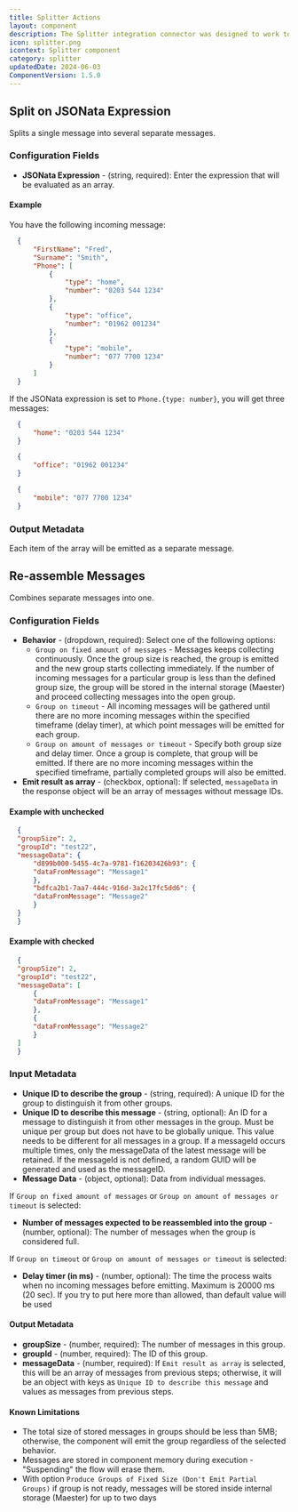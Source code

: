 ```yaml
---
title: Splitter Actions
layout: component
description: The Splitter integration connector was designed to work together with the JSONata-powered Mapper.
icon: splitter.png
icontext: Splitter component
category: splitter
updatedDate: 2024-06-03
ComponentVersion: 1.5.0
---
```


## Split on JSONata Expression

Splits a single message into several separate messages.

### Configuration Fields

* **JSONata Expression** - (string, required): Enter the expression that will be evaluated as an array.

#### Example

 You have the following incoming message:

  ```json
    {
        "FirstName": "Fred",
        "Surname": "Smith",
        "Phone": [
            {
                "type": "home",
                "number": "0203 544 1234"
            },
            {
                "type": "office",
                "number": "01962 001234"
            },
            {
                "type": "mobile",
                "number": "077 7700 1234"
            }
        ]
    }
  ```

  If the JSONata expression is set to `Phone.{type: number}`, you will get three messages:
  
  ```json
    {
        "home": "0203 544 1234"
    }
  ```
  ```json
    {
        "office": "01962 001234"
    }
  ```
  ```json
    {
        "mobile": "077 7700 1234"
    }
  ```

### Output Metadata

Each item of the array will be emitted as a separate message.


## Re-assemble Messages

Combines separate messages into one.

### Configuration Fields

* **Behavior** - (dropdown, required): Select one of the following options:
  * `Group on fixed amount of messages` - Messages keeps collecting continuously. Once the group size is reached, the group is emitted and the new group starts collecting immediately. If the number of incoming messages for a particular group is less than the defined group size, the group will be stored in the internal storage (Maester) and proceed collecting messages into the open group.
  * `Group on timeout` - All incoming messages will be gathered until there are no more incoming messages within the specified timeframe (delay timer), at which point messages will be emitted for each group.
  * `Group on amount of messages or timeout` - Specify both group size and delay timer. Once a group is complete, that group will be emitted. If there are no more incoming messages within the specified timeframe, partially completed groups will also be emitted.
* **Emit result as array** - (checkbox, optional): If selected, `messageData` in the response object will be an array of messages without message IDs.

#### Example with unchecked

  ```json
    {
    "groupSize": 2,
    "groupId": "test22",
    "messageData": {
        "d899b000-5455-4c7a-9781-f16203426b93": {
        "dataFromMessage": "Message1"
        },
        "bdfca2b1-7aa7-444c-916d-3a2c17fc5dd6": {
        "dataFromMessage": "Message2"
        }
    }
    }
  ```
#### Example with checked

  ```json
    {
    "groupSize": 2,
    "groupId": "test22",
    "messageData": [
        {
        "dataFromMessage": "Message1"
        },
        {
        "dataFromMessage": "Message2"
        }
    ]
    }
  ```

### Input Metadata

* **Unique ID to describe the group** - (string, required): A unique ID for the group to distinguish it from other groups.
* **Unique ID to describe this message** - (string, optional): An ID for a message to distinguish it from other messages in the group. Must be unique per group but does not have to be globally unique. This value needs to be different for all messages in a group. If a messageId occurs multiple times, only the messageData of the latest message will be retained. If the messageId is not defined, a random GUID will be generated and used as the messageID.
* **Message Data** - (object, optional): Data from individual messages.
  
If `Group on fixed amount of messages` or `Group on amount of messages or timeout` is selected:
* **Number of messages expected to be reassembled into the group** - (number, optional): The number of messages when the group is considered full.

If `Group on timeout` or `Group on amount of messages or timeout` is selected:
* **Delay timer (in ms)** - (number, optional): The time the process waits when no incoming messages before emitting. Maximum is 20000 ms (20 sec). If you try to put here more than allowed, than default value will be used

#### Output Metadata

* **groupSize** - (number, required): The number of messages in this group.
* **groupId** - (number, required): The ID of this group.
* **messageData** - (number, required): If `Emit result as array` is selected, this will be an array of messages from previous steps; otherwise, it will be an object with keys as `Unique ID to describe this message` and values as messages from previous steps.

#### Known Limitations

* The total size of stored messages in groups should be less than 5MB; otherwise, the component will emit the group regardless of the selected behavior.
* Messages are stored in component memory during execution - "Suspending" the flow will erase them.
* With option `Produce Groups of Fixed Size (Don't Emit Partial Groups)` if group is not ready, messages will be stored inside internal storage (Maester) for up to two days
